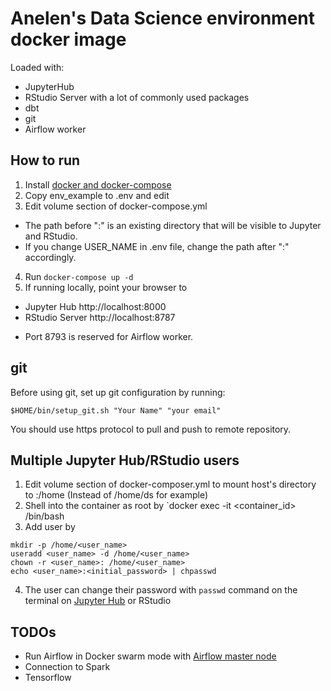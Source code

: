 # Anelen's Data Science environment docker image

Loaded with:

- JupyterHub
- RStudio Server with a lot of commonly used packages
- dbt
- git
- Airflow worker

## How to run

1. Install [docker and docker-compose](https://docs.docker.com/compose/install/)
2. Copy env_example to .env and edit
3. Edit volume section of docker-compose.yml
  - The path before ":" is an existing directory that will be visible to Jupyter and RStudio.
  - If you change USER_NAME in .env file, change the path after ":" accordingly.
4. Run `docker-compose up -d`
5. If running locally, point your browser to
  - Jupyter Hub http://localhost:8000
  - RStudio Server http://localhost:8787

* Port 8793 is reserved for Airflow worker.

## git

Before using git, set up git configuration by running:

```
$HOME/bin/setup_git.sh "Your Name" "your email"
```

You should use https protocol to pull and push to remote repository.


## Multiple Jupyter Hub/RStudio users

1. Edit volume section of docker-composer.yml to mount host's directory to :/home (Instead of /home/ds for example)
2. Shell into the container as root by `docker exec -it <container_id> /bin/bash
3. Add user by
```
mkdir -p /home/<user_name>
useradd <user_name> -d /home/<user_name>
chown -r <user_name>: /home/<user_name>
echo <user_name>:<initial_password> | chpasswd
```
4. The user can change their password with `passwd` command on the terminal on
   [Jupyter Hub](http://localhost:8000/user/ds/terminals/1) or RStudio


## TODOs

- Run Airflow in Docker swarm mode with
  [Airflow master node](https://github.com/puckel/docker-airflow)
- Connection to Spark
- Tensorflow

